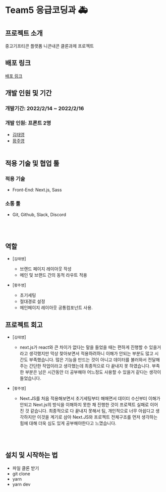 # Team5 응급코딩과 🚑

## 프로젝트 소개

중고기프티콘 플랫폼 니콘내콘 클론과제 프로젝트

## 배포 링크

<a href="https://22-1-duble-c.vercel.app/">배포 링크</a>

## 개발 인원 및 기간

### 개발기간: 2022/2/14 ~ 2022/2/16

### 개발 인원: 프론트 2명

- <a href="https://github.com/Moro-yong">김태영</a>
- <a href="https://github.com/dududweb">황주영</a>
  <br/><br/>

## 적용 기술 및 협업 툴

### 적용 기술

- Front-End: Next.js, Sass

### 소통 툴

- Git, Github, Slack, Discord

<br/><br/>

## 역할

- [`김태영`]

  - 브랜드 페이지 레이아웃 작성
  - 메인 및 브랜드 간의 동적 라우트 적용

- [`황주영`]

  - 초기세팅
  - 절대경로 설정
  - 메인페이지 레이아웃 공통컴포넌트 사용.

## 프로젝트 회고

- [`김태영`]

  - next.js가 react와 큰 차이가 없다는 말을 들었을 때는 편하게 진행할 수 있을거라고 생각했지만 막상 찾아보면서 적용하려하니
    이해가 안되는 부분도 많고 시간도 부족했습니다. 많은 기능을 만드는 것이 아니고 데이터를 불러와서 전달해주는 간단한 작업이라고 생각했는데 최종적으로 다 끝내지 못 하였습니다. 부족한 부분은 남은 시간동안 더 공부해야 어느정도 사용할 수 있을거 같다는 생각이 들었습니다.

- [`황주영`]

  - Next.JS를 처음 적용해보면서 초기세팅부터 해매면서 데이터 수신부터 이해가 안되고 Next.js의 방식을 이해하지 못한 채 진행한 것이 프로젝트 실패로 이어진 것 같습니다. 최종적으로 다 끝내지 못해서 팀, 개인적으로 너무 아쉽다고 생각하지만 이것을 계기로 삼아 Next.JS와 프로젝트 전체구조를 먼저 생각하는 힘에 대해 더욱 심도 있게 공부해야한다고 느꼈습니다.

<br/><br/>

## 설치 및 시작하는 법

- 파일 클론 받기
- git clone
- yarn
- yarn dev
  </br>
